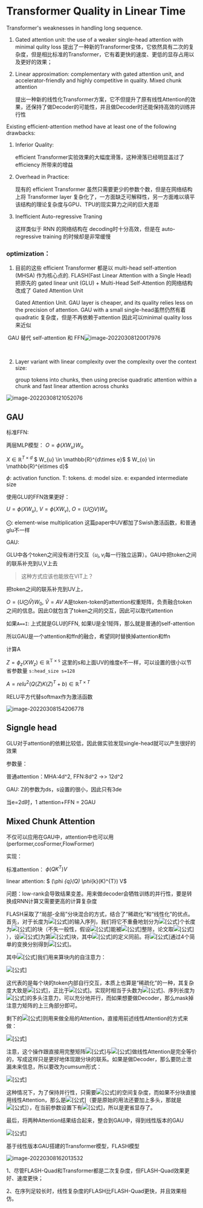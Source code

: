 # Transformer Quality in Linear Time



Transformer's weaknesses in handling long sequence.

1. Gated attention unit: the use of a weaker single-head attention with minimal qulity loss 提出了一种新的Transformer变体，它依然具有二次的复杂度，但是相比标准的Transformer，它有着更快的速度、更低的显存占用以及更好的效果；

2. Linear approximation: complementary with gated attention unit, and accelerator-friendly and highly competitive in quality. Mixed chunk attention

   提出一种新的线性化Transformer方案，它不但提升了原有线性Attention的效果，还保持了做Decoder的可能性，并且做Decoder时还能保持高效的训练并行性 

Existing efficient-attention method have at least one of the following drawbacks:

1. Inferior Quality:

   efficient Transformer实验效果的大幅度滑落，这种滑落已经明显盖过了 efficiency 所带来的增益

2. Overhead in Practice:

   现有的 efficient Transformer 虽然只需要更少的参数个数，但是在网络结构上将 Transformer layer 复杂化了，一方面缺乏可解释性，另一方面难以填平该结构的理论复杂度与GPU、TPU的现实算力之间的巨大差距

3. Inefficient Auto-regressive Traning

   这样类似于 RNN 的网络结构在 decoding时十分高效，但是在 auto-regressive training 的时候却是非常缓慢

### optimization：

1. 目前的这些 efficient Transformer 都是以 multi-head self-attention (MHSA) 作为核心点的. FLASH(Fast Linear Attention with a Single Head) 把原先的 gated linear unit (GLU) + Multi-Head Self-Attention 的网络结构改成了 Gated Attention Unit

   Gated Attention Unit. GAU layer is cheaper, and its quality relies less on the precision of attention. GAU with a small single-head虽然仍然有着quadratic 复杂度，但是不再依赖于attention 因此可以minimal quality loss 来近似

​				GAU 替代 self-attention 和 FFN![image-20220308120017976](C:\Users\86133\AppData\Roaming\Typora\typora-user-images\image-20220308120017976.png)

​		

2. Layer variant with linear complexity over the complexity over the context size:

   group tokens into chunks, then using precise quadratic attention within a chunk and fast linear attention across chunks

![image-20220308121052076](C:\Users\86133\AppData\Roaming\Typora\typora-user-images\image-20220308121052076.png)



## GAU

标准FFN:

两层MLP模型： $O = \phi (XW_{u}) W_{o}$

 $X \in \mathbb{R}^{T\times d}$    $ W_{u} \in \mathbb{R}^{d\times e}$    $ W_{o} \in \mathbb{R}^{e\times d}$   

$\phi$: activation function.  T: tokens. d: model size. e: expanded intermediate size



使用GLU的FFN效果更好：

$U = \phi (XW_{u})$, $V=\phi(XW_{v})$, $O=(U\bigodot V) W_{o}$

$\bigodot$: element-wise multiplication 这篇paper中UV都加了Swish激活函数，和普通glu不一样



GAU:

GLU中各个token之间没有进行交互（$u_{i},v_{i}$每一行独立运算）。GAU中把token之间的联系补充到U,V上去

> 这种方式应该也能放在VIT上？

把token之间的联系补充到UV上，

$O = (U\bigodot \hat{V})W_{0}$,  $\hat{V}=AV$  A是token-token的attention权重矩阵，负责融合token之间的信息。因此O就包含了token之间的交互，因此可以取代attention

如果`A==I`: 上式就是GLU的FFN, 如果U是全1矩阵，那么就是普通的self-attention

所以GAU是一个attention和ffn的融合，希望同时替换掉attention和ffn



计算A

$Z=\phi_{z}(XW_{z})   \in \mathbb{R^{T\times s}}$  这里的s和上面UV的维度e不一样，可以设置的很小以节省参数量 `s:head_size s=128`

$A={relu}^{2}(Q(Z)K(Z)^{T}+b) \in \mathbb{R}^{T\times T}$

RELU平方代替softmax作为激活函数

![image-20220308154206778](C:\Users\86133\AppData\Roaming\Typora\typora-user-images\image-20220308154206778.png)



## Signgle head

GLU对于attention的依赖比较低，因此做实验发现single-head就可以产生很好的效果

参数量：

普通attention：MHA:4d^2, FFN:8d^2  ->> 12d^2

GAU: Z的参数为ds，s设置的很小，因此只有3de

当e=2d时，1 attention+FFN = 2GAU



## Mixed Chunk Attention

不仅可以应用在GAU中，attention中也可以用(performer,cosFormer,FlowFormer)

实现：

标准attention： $\phi (QK^T)V$

linear attention: $ (\phi _{q}(Q) \phi_{k}(K)^{T}) V$

问题：low-rank会导致结果变差。用来做decoder会牺牲训练的并行性，要是转换成RNN计算又需要更高的计算复杂度



FLASH采取了“局部-全局”分块混合的方式，结合了“稀疏化”和“线性化”的优点。首先，对于长度为![[公式]](https://www.zhihu.com/equation?tex=n)的输入序列，我们将它不重叠地划分为![[公式]](https://www.zhihu.com/equation?tex=n%2Fc)个长度为![[公式]](https://www.zhihu.com/equation?tex=c)的块（不失一般性，假设![[公式]](https://www.zhihu.com/equation?tex=c)能被![[公式]](https://www.zhihu.com/equation?tex=n)整除，论文取![[公式]](https://www.zhihu.com/equation?tex=c%3D256)），设![[公式]](https://www.zhihu.com/equation?tex=%5Cboldsymbol%7BU%7D_g%2C%5Cboldsymbol%7BV%7D_g%5Cin%5Cmathbb%7BR%7D%5E%7Bc%5Ctimes+e%7D%2C%5Cboldsymbol%7BZ%7D_g%5Cin%5Cmathbb%7BR%7D%5E%7Bc%5Ctimes+s%7D)为第![[公式]](https://www.zhihu.com/equation?tex=g)块，其中![[公式]](https://www.zhihu.com/equation?tex=%5Cboldsymbol%7BU%7D%2C%5Cboldsymbol%7BV%7D%2C%5Cboldsymbol%7BZ%7D)的定义同前。将![[公式]](https://www.zhihu.com/equation?tex=%5Cboldsymbol%7BZ%7D_g)通过4个简单的变换分别得到![[公式]](https://www.zhihu.com/equation?tex=%5Cboldsymbol%7BQ%7D_g%5E%7B%5Ctext%7Bquad%7D%7D%2C%5Cboldsymbol%7BK%7D_g%5E%7B%5Ctext%7Bquad%7D%7D%2C%5Cboldsymbol%7BQ%7D_g%5E%7B%5Ctext%7Blin%7D%7D%2C%5Cboldsymbol%7BK%7D_g%5E%7B%5Ctext%7Blin%7D%7D)。

其中![[公式]](https://www.zhihu.com/equation?tex=%5Cboldsymbol%7BQ%7D_g%5E%7B%5Ctext%7Bquad%7D%7D%2C%5Cboldsymbol%7BK%7D_g%5E%7B%5Ctext%7Bquad%7D%7D)我们用来算块内的自注意力：

![[公式]](https://www.zhihu.com/equation?tex=%5Chat%7B%5Cboldsymbol%7BV%7D%7D_g%5E%7B%5Ctext%7Bquad%7D%7D%3D%5Cfrac%7B1%7D%7Bcs%7D%5Ctext%7Brelu%7D%5E2%5Cleft%28%5Cboldsymbol%7BQ%7D_g%5E%7B%5Ctext%7Bquad%7D%7D%7B%5Cboldsymbol%7BK%7D_g%5E%7B%5Ctext%7Bquad%7D%7D%7D%5E%7B%5Ctop%7D%5Cright%29%5Cboldsymbol%7BV%7D_g+%5C%5C)

这代表的是每个块的token内部自行交互，本质上也算是“稀疏化”的一种，其复杂度大致是![[公式]](https://www.zhihu.com/equation?tex=%5Cmathscr%7BO%7D%28n%2Fc%5Ctimes+c%5E2%29%3D%5Cmathscr%7BO%7D%28nc%29)，正比于![[公式]](https://www.zhihu.com/equation?tex=n)。实现时相当于头数为![[公式]](https://www.zhihu.com/equation?tex=n%2Fc)、序列长度为![[公式]](https://www.zhihu.com/equation?tex=c)的多头注意力，可以充分地并行，而如果想要做Decoder，那么mask掉注意力矩阵的上三角部分即可。

剩下的![[公式]](https://www.zhihu.com/equation?tex=%5Cboldsymbol%7BQ%7D_g%5E%7B%5Ctext%7Blin%7D%7D%2C%5Cboldsymbol%7BK%7D_g%5E%7B%5Ctext%7Blin%7D%7D)则用来做全局的Attention，直接用前述线性Attention的方式来做：

![[公式]](https://www.zhihu.com/equation?tex=%5Chat%7B%5Cboldsymbol%7BV%7D%7D_g%5E%7B%5Ctext%7Blin%7D%7D%3D%5Cfrac%7B1%7D%7Bn%7D%5Cboldsymbol%7BQ%7D_g%5E%7B%5Ctext%7Blin%7D%7D%5Csum_%7Bh%3D1%7D%5E%7Bn%2Fc%7D+%7B%5Cboldsymbol%7BK%7D_h%5E%7B%5Ctext%7Blin%7D%7D%7D%5E%7B%5Ctop%7D%5Cboldsymbol%7BV%7D_h+%5C%5C)

注意，这个操作跟直接用完整矩阵![[公式]](https://www.zhihu.com/equation?tex=%5Cboldsymbol%7BQ%7D%5E%7B%5Ctext%7Blin%7D%7D%2C%5Cboldsymbol%7BK%7D%5E%7B%5Ctext%7Blin%7D%7D%5Cin%5Cmathbb%7BR%7D%5E%7Bn%5Ctimes+s%7D)与![[公式]](https://www.zhihu.com/equation?tex=%5Cboldsymbol%7BV%7D)做线性Attention是完全等价的，写成这样只是更好地体现跟分块的联系。如果是做Decoder，那么要防止泄漏未来信息，所以要改为cumsum形式：

![[公式]](https://www.zhihu.com/equation?tex=%5Chat%7B%5Cboldsymbol%7BV%7D%7D_g%5E%7B%5Ctext%7Blin%7D%7D%3D%5Cfrac%7B1%7D%7B%28g-1%29n%2Fc%7D%5Cboldsymbol%7BQ%7D_g%5E%7B%5Ctext%7Blin%7D%7D%5Csum_%7Bh%3D1%7D%5E%7Bg-1%7D+%7B%5Cboldsymbol%7BK%7D_h%5E%7B%5Ctext%7Blin%7D%7D%7D%5E%7B%5Ctop%7D%5Cboldsymbol%7BV%7D_h+%5C%5C)

这种情况下，为了保持并行性，只需要![[公式]](https://www.zhihu.com/equation?tex=b%28n%2Fc%29se)的空间复杂度，而如果不分块直接用线性Attention，那么是![[公式]](https://www.zhihu.com/equation?tex=bns%5E2)（要是原始的用法还要加上多头，那就是![[公式]](https://www.zhihu.com/equation?tex=bhns%5E2)），在当前参数设置下有![[公式]](https://www.zhihu.com/equation?tex=e%2Fc%5Cll+s)，所以是更省显存了。

最后，将两种Attention结果结合起来，整合到GAU中，得到线性版本的GAU

![[公式]](https://www.zhihu.com/equation?tex=%5Cboldsymbol%7BO%7D_g%3D%5Cleft%5B%5Cboldsymbol%7BU%7D_g%5Codot%5Cleft%28%5Chat%7B%5Cboldsymbol%7BV%7D%7D_g%5E%7B%5Ctext%7Bquad%7D%7D+%2B+%5Chat%7B%5Cboldsymbol%7BV%7D%7D_g%5E%7B%5Ctext%7Blin%7D%7D%5Cright%29%5Cright%5D%5Cboldsymbol%7BW%7D_o+%5C%5C)

基于线性版本GAU搭建的Transformer模型，FLASH模型





![image-20220308162013532](C:\Users\86133\AppData\Roaming\Typora\typora-user-images\image-20220308162013532.png)

1、尽管FLASH-Quad和Transformer都是二次复杂度，但FLASH-Quad效果更好、速度更快；

2、在序列足较长时，线性复杂度的FLASH比FLASH-Quad更快，并且效果相仿。

